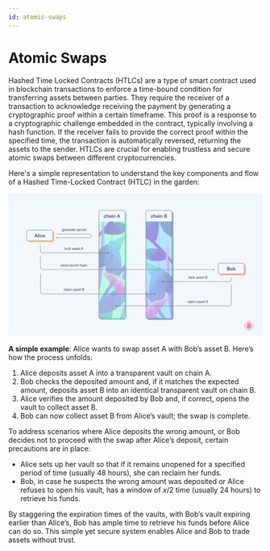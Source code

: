 ```yaml
---
id: atomic-swaps
---
```


# Atomic Swaps

Hashed Time Locked Contracts (HTLCs) are a type of smart contract used in blockchain transactions to enforce a time-bound condition for transferring assets between parties. They require the receiver of a transaction to acknowledge receiving the payment by generating a cryptographic proof within a certain timeframe. This proof is a response to a cryptographic challenge embedded in the contract, typically involving a hash function. If the receiver fails to provide the correct proof within the specified time, the transaction is automatically reversed, returning the assets to the sender. HTLCs are crucial for enabling trustless and secure atomic swaps between different cryptocurrencies.

Here's a simple representation to understand the key components and flow of a Hashed Time-Locked Contract (HTLC) in the garden:

![HTLC](../../images/Atomic_Swap.png)

**A simple example**: Alice wants to swap asset A with Bob’s asset B. Here’s how the process unfolds:

1. Alice deposits asset A into a transparent vault on chain A.
2. Bob checks the deposited amount and, if it matches the expected amount, deposits asset B into an identical transparent vault on chain B.
3. Alice verifies the amount deposited by Bob and, if correct, opens the vault to collect asset B.
4. Bob can now collect asset B from Alice’s vault; the swap is complete.

To address scenarios where Alice deposits the wrong amount, or Bob decides not to proceed with the swap after Alice’s deposit, certain precautions are in place:

- Alice sets up her vault so that if it remains unopened for a specified period of time (usually 48 hours), she can reclaim her funds.
- Bob, in case he suspects the wrong amount was deposited or Alice refuses to open his vault, has a window of _x_/2 time (usually 24 hours) to retrieve his funds.

By staggering the expiration times of the vaults, with Bob’s vault expiring earlier than Alice’s, Bob has ample time to retrieve his funds before Alice can do so. This simple yet secure system enables Alice and Bob to trade assets without trust.
